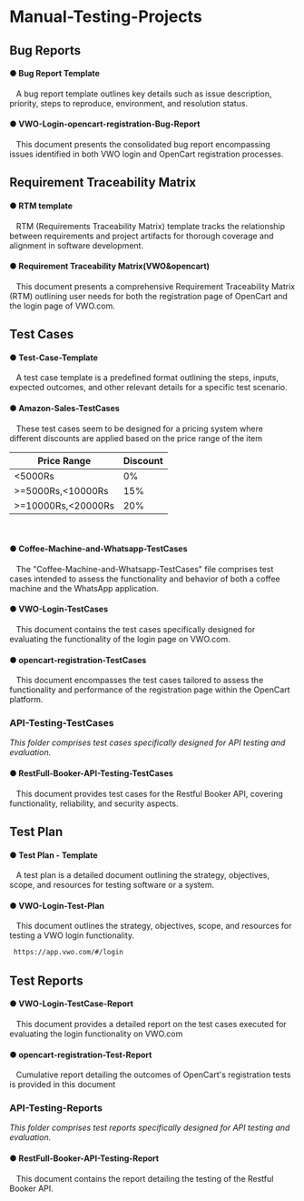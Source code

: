 # Manual-Testing-Projects
<h2> Bug Reports</h2>
 <h4>● Bug Report Template</h4>
  &nbsp;&nbsp;&nbsp;A bug report template outlines key details such as issue description, 
                    priority, steps to reproduce, environment, and resolution status.
 <h4>● VWO-Login-opencart-registration-Bug-Report</h4>
  &nbsp;&nbsp;&nbsp;This document presents the consolidated bug report encompassing issues identified in 
                    both VWO login and OpenCart registration processes.

## Requirement Traceability Matrix
<h4>● RTM template</h4>
 &nbsp;&nbsp;&nbsp;RTM (Requirements Traceability Matrix) template tracks the relationship between requirements 
                   and project artifacts for thorough coverage and alignment in software development.

<h4>● Requirement Traceability Matrix(VWO&opencart)</h4>
 &nbsp;&nbsp;&nbsp;This document presents a comprehensive Requirement Traceability Matrix (RTM) 
                   outlining user needs for both the registration page of OpenCart and the login page of 
                   VWO.com.

## Test Cases
<h4>● Test-Case-Template</h4>
 &nbsp;&nbsp;&nbsp;A test case template is a predefined format outlining the steps, inputs, expected outcomes, and other relevant details for a specific test scenario.

<h4>● Amazon-Sales-TestCases</h4>
 &nbsp;&nbsp;&nbsp;These test cases seem to be designed for a pricing system where different discounts are applied based on the price range of the item

| Price Range           | Discount |
|-----------------------|----------|
| <5000Rs               | 0%       |
| >=5000Rs,<10000Rs     | 15%      |
| >=10000Rs,<20000Rs    | 20%      |
<br>


<h4> ● Coffee-Machine-and-Whatsapp-TestCases</h4>
 <p>&nbsp;&nbsp;&nbsp;The "Coffee-Machine-and-Whatsapp-TestCases" file comprises test cases intended to assess the functionality and behavior of both a coffee machine and the WhatsApp 
                      application.</p>

<h4>● VWO-Login-TestCases</h4>
 &nbsp;&nbsp;&nbsp;This document contains the test cases specifically designed for evaluating the functionality of the login page on VWO.com.

 <h4>● opencart-registration-TestCases</h4>
      &nbsp;&nbsp;&nbsp;This document encompasses the test cases tailored to assess the functionality and performance of the registration page within the OpenCart platform.

### API-Testing-TestCases
 *This folder comprises test cases specifically designed for API testing and evaluation.*
 &nbsp;&nbsp;<h4>● RestFull-Booker-API-Testing-TestCases</h4>
 &nbsp;&nbsp;&nbsp;This document provides  test cases for the Restful Booker API, covering functionality, reliability, and security aspects.

## Test Plan
  <h4>● Test Plan - Template</h4>
  &nbsp;&nbsp;&nbsp;A test plan is a detailed document outlining the strategy, objectives, scope, and resources for testing software or a system.
  
  <h4>● VWO-Login-Test-Plan</h4>
      &nbsp;&nbsp;&nbsp;This document outlines the strategy, objectives, scope, and resources for testing a VWO login functionality.
      
 
  
  ``````sh
   https://app.vwo.com/#/login
  ``````
  
## Test Reports
<h4>● VWO-Login-TestCase-Report</h4>
 &nbsp;&nbsp;&nbsp;This document provides a detailed report on the test cases executed for evaluating the login functionality on VWO.com
<h4>● opencart-registration-Test-Report</h4>
 &nbsp;&nbsp;&nbsp;Cumulative report detailing the outcomes of OpenCart's registration tests is provided in this document

### API-Testing-Reports
 *This folder comprises test reports specifically designed for API testing and evaluation.*
 &nbsp;&nbsp;<h4>● RestFull-Booker-API-Testing-Report</h4>
 &nbsp;&nbsp;&nbsp;This document contains the report detailing the testing of the Restful Booker API.

 
   

